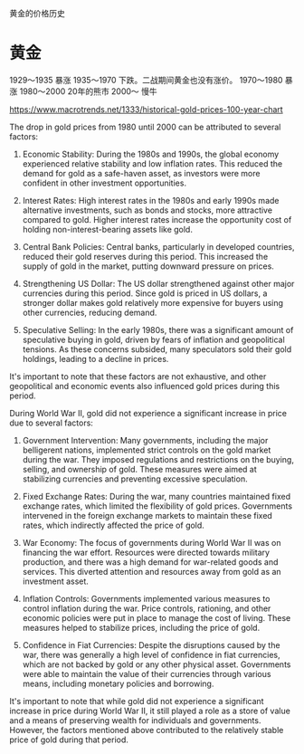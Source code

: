 黄金的价格历史

# 黄金

1929～1935 暴涨
1935～1970 下跌。二战期间黄金也没有涨价。
1970～1980 暴涨
1980～2000 20年的熊市
2000～ 	  慢牛

https://www.macrotrends.net/1333/historical-gold-prices-100-year-chart

The drop in gold prices from 1980 until 2000 can be attributed to several factors:

1. Economic Stability: During the 1980s and 1990s, the global economy experienced relative stability and low inflation rates. This reduced the demand for gold as a safe-haven asset, as investors were more confident in other investment opportunities.

2. Interest Rates: High interest rates in the 1980s and early 1990s made alternative investments, such as bonds and stocks, more attractive compared to gold. Higher interest rates increase the opportunity cost of holding non-interest-bearing assets like gold.

3. Central Bank Policies: Central banks, particularly in developed countries, reduced their gold reserves during this period. This increased the supply of gold in the market, putting downward pressure on prices.

4. Strengthening US Dollar: The US dollar strengthened against other major currencies during this period. Since gold is priced in US dollars, a stronger dollar makes gold relatively more expensive for buyers using other currencies, reducing demand.

5. Speculative Selling: In the early 1980s, there was a significant amount of speculative buying in gold, driven by fears of inflation and geopolitical tensions. As these concerns subsided, many speculators sold their gold holdings, leading to a decline in prices.

It's important to note that these factors are not exhaustive, and other geopolitical and economic events also influenced gold prices during this period.

During World War II, gold did not experience a significant increase in price due to several factors:

1. Government Intervention: Many governments, including the major belligerent nations, implemented strict controls on the gold market during the war. They imposed regulations and restrictions on the buying, selling, and ownership of gold. These measures were aimed at stabilizing currencies and preventing excessive speculation.

2. Fixed Exchange Rates: During the war, many countries maintained fixed exchange rates, which limited the flexibility of gold prices. Governments intervened in the foreign exchange markets to maintain these fixed rates, which indirectly affected the price of gold.

3. War Economy: The focus of governments during World War II was on financing the war effort. Resources were directed towards military production, and there was a high demand for war-related goods and services. This diverted attention and resources away from gold as an investment asset.

4. Inflation Controls: Governments implemented various measures to control inflation during the war. Price controls, rationing, and other economic policies were put in place to manage the cost of living. These measures helped to stabilize prices, including the price of gold.

5. Confidence in Fiat Currencies: Despite the disruptions caused by the war, there was generally a high level of confidence in fiat currencies, which are not backed by gold or any other physical asset. Governments were able to maintain the value of their currencies through various means, including monetary policies and borrowing.

It's important to note that while gold did not experience a significant increase in price during World War II, it still played a role as a store of value and a means of preserving wealth for individuals and governments. However, the factors mentioned above contributed to the relatively stable price of gold during that period.
